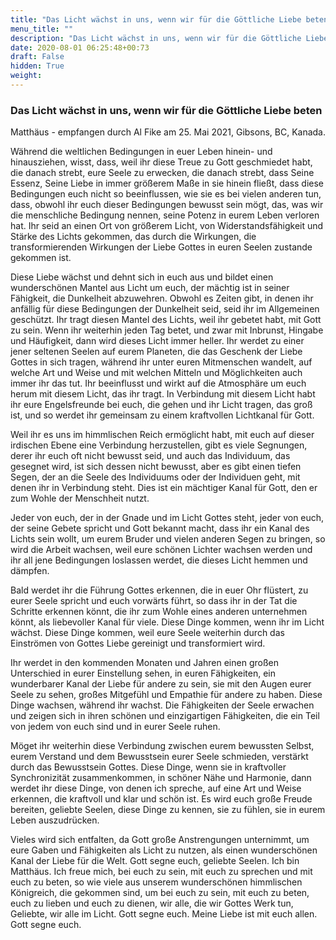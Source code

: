 ```yaml
---
title: "Das Licht wächst in uns, wenn wir für die Göttliche Liebe beten"
menu_title: ""
description: "Das Licht wächst in uns, wenn wir für die Göttliche Liebe beten"
date: 2020-08-01 06:25:48+00:73
draft: False
hidden: True
weight:
---
```

### Das Licht wächst in uns, wenn wir für die Göttliche Liebe beten

Matthäus - empfangen durch Al Fike am 25. Mai 2021, Gibsons, BC, Kanada.

Während die weltlichen Bedingungen in euer Leben hinein- und hinausziehen, wisst, dass, weil ihr diese Treue zu Gott geschmiedet habt, die danach strebt, eure Seele zu erwecken, die danach strebt, dass Seine Essenz, Seine Liebe in immer größerem Maße in sie hinein fließt, dass diese Bedingungen euch nicht so beeinflussen, wie sie es bei vielen anderen tun, dass, obwohl ihr euch dieser Bedingungen bewusst sein mögt, das, was wir die menschliche Bedingung nennen, seine Potenz in eurem Leben verloren hat. Ihr seid an einen Ort von größerem Licht, von Widerstandsfähigkeit und Stärke des Lichts gekommen, das durch die Wirkungen, die transformierenden Wirkungen der Liebe Gottes in euren Seelen zustande gekommen ist.

Diese Liebe wächst und dehnt sich in euch aus und bildet einen wunderschönen Mantel aus Licht um euch, der mächtig ist in seiner Fähigkeit, die Dunkelheit abzuwehren. Obwohl es Zeiten gibt, in denen ihr anfällig für diese Bedingungen der Dunkelheit seid, seid ihr im Allgemeinen geschützt. Ihr tragt diesen Mantel des Lichts, weil ihr gebetet habt, mit Gott zu sein. Wenn ihr weiterhin jeden Tag betet, und zwar mit Inbrunst, Hingabe und Häufigkeit, dann wird dieses Licht immer heller. Ihr werdet zu einer jener seltenen Seelen auf eurem Planeten, die das Geschenk der Liebe Gottes in sich tragen, während ihr unter euren Mitmenschen wandelt, auf welche Art und Weise und mit welchen Mitteln und Möglichkeiten auch immer ihr das tut. Ihr beeinflusst und wirkt auf die Atmosphäre um euch herum mit diesem Licht, das ihr tragt. In Verbindung mit diesem Licht habt ihr eure Engelsfreunde bei euch, die gehen und ihr Licht tragen, das groß ist, und so werdet ihr gemeinsam zu einem kraftvollen Lichtkanal für Gott.

Weil ihr es uns im himmlischen Reich ermöglicht habt, mit euch auf dieser irdischen Ebene eine Verbindung herzustellen, gibt es viele Segnungen, derer ihr euch oft nicht bewusst seid, und auch das Individuum, das gesegnet wird, ist sich dessen nicht bewusst, aber es gibt einen tiefen Segen, der an die Seele des Individuums oder der Individuen geht, mit denen ihr in Verbindung steht. Dies ist ein mächtiger Kanal für Gott, den er zum Wohle der Menschheit nutzt.

Jeder von euch, der in der Gnade und im Licht Gottes steht, jeder von euch, der seine Gebete spricht und Gott bekannt macht, dass ihr ein Kanal des Lichts sein wollt, um eurem Bruder und vielen anderen Segen zu bringen, so wird die Arbeit wachsen, weil eure schönen Lichter wachsen werden und ihr all jene Bedingungen loslassen werdet, die dieses Licht hemmen und dämpfen.

Bald werdet ihr die Führung Gottes erkennen, die in euer Ohr flüstert, zu eurer Seele spricht und euch vorwärts führt, so dass ihr in der Tat die Schritte erkennen könnt, die ihr zum Wohle eines anderen unternehmen könnt, als liebevoller Kanal für viele. Diese Dinge kommen, wenn ihr im Licht wächst. Diese Dinge kommen, weil eure Seele weiterhin durch das Einströmen von Gottes Liebe gereinigt und transformiert wird.

Ihr werdet in den kommenden Monaten und Jahren einen großen Unterschied in eurer Einstellung sehen, in euren Fähigkeiten, ein wunderbarer Kanal der Liebe für andere zu sein, sie mit den Augen eurer Seele zu sehen, großes Mitgefühl und Empathie für andere zu haben. Diese Dinge wachsen, während ihr wachst. Die Fähigkeiten der Seele erwachen und zeigen sich in ihren schönen und einzigartigen Fähigkeiten, die ein Teil von jedem von euch sind und in eurer Seele ruhen.

Möget ihr weiterhin diese Verbindung zwischen eurem bewussten Selbst, eurem Verstand und dem Bewusstsein eurer Seele schmieden, verstärkt durch das Bewusstsein Gottes. Diese Dinge, wenn sie in kraftvoller Synchronizität zusammenkommen, in schöner Nähe und Harmonie, dann werdet ihr diese Dinge, von denen ich spreche, auf eine Art und Weise erkennen, die kraftvoll und klar und schön ist. Es wird euch große Freude bereiten, geliebte Seelen, diese Dinge zu kennen, sie zu fühlen, sie in eurem Leben auszudrücken.

Vieles wird sich entfalten, da Gott große Anstrengungen unternimmt, um eure Gaben und Fähigkeiten als Licht zu nutzen, als einen wunderschönen Kanal der Liebe für die Welt. Gott segne euch, geliebte Seelen. Ich bin Matthäus. Ich freue mich, bei euch zu sein, mit euch zu sprechen und mit euch zu beten, so wie viele aus unserem wunderschönen himmlischen Königreich, die gekommen sind, um bei euch zu sein, mit euch zu beten, euch zu lieben und euch zu dienen, wir alle, die wir Gottes Werk tun, Geliebte, wir alle im Licht. Gott segne euch. Meine Liebe ist mit euch allen. Gott segne euch.
